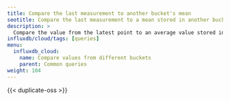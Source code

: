 ```yaml
---
title: Compare the last measurement to another bucket's mean
seotitle: Compare the last measurement to a mean stored in another bucket
description: >
  Compare the value from the latest point to an average value stored in another bucket. This is useful when using the average value to calculate a threshold check.
influxdb/cloud/tags: [queries]
menu:
  influxdb_cloud:
    name: Compare values from different buckets
    parent: Common queries
weight: 104
---
```


{{< duplicate-oss >}}